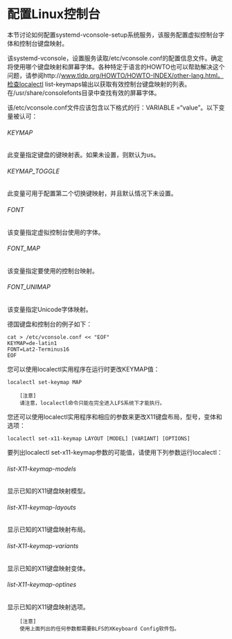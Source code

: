 配置Linux控制台
====================================
本节讨论如何配置systemd-vconsole-setup系统服务，该服务配置虚拟控制台字体和控制台键盘映射。

该systemd-vconsole，设置服务读取/etc/vconsole.conf的配置信息文件。确定将使用哪个键盘映射和屏幕字体。各种特定于语言的HOWTO也可以帮助解决这个问题，请参阅http://www.tldp.org/HOWTO/HOWTO-INDEX/other-lang.html。检查localectl list-keymaps输出以获取有效控制台键盘映射的列表。在/usr/share/consolefonts目录中查找有效的屏幕字体。

该/etc/vconsole.conf文件应该包含以下格式的行：VARIABLE =“value”。以下变量被认可：

###### KEYMAP
此变量指定键盘的键映射表。如果未设置，则默认为us。

###### KEYMAP_TOGGLE
此变量可用于配置第二个切换键映射，并且默认情况下未设置。

###### FONT
该变量指定虚拟控制台使用的字体。

###### FONT_MAP
该变量指定要使用的控制台映射。

###### FONT_UNIMAP
该变量指定Unicode字体映射。

德国键盘和控制台的例子如下：
```
cat > /etc/vconsole.conf << "EOF"
KEYMAP=de-latin1
FONT=Lat2-Terminus16
EOF
```
您可以使用localectl实用程序在运行时更改KEYMAP值：
```
localectl set-keymap MAP
```
```
    [注意]
    请注意，localectl命令只能在完全进入LFS系统下才能执行。
```
您还可以使用localectl实用程序和相应的参数来更改X11键盘布局，型号，变体和选项：
```
localectl set-x11-keymap LAYOUT [MODEL] [VARIANT] [OPTIONS]
```
要列出localectl set-x11-keymap参数的可能值，请使用下列参数运行localectl：

###### list-X11-keymap-models

显示已知的X11键盘映射模型。

###### list-X11-keymap-layouts
显示已知的X11键盘映射布局。

###### list-X11-keymap-variants
显示已知的X11键盘映射变体。

###### list-X11-keymap-optines
显示已知的X11键盘映射选项。
```
    [注意]
    使用上面列出的任何参数都需要BLFS的XKeyboard Config软件包。
```